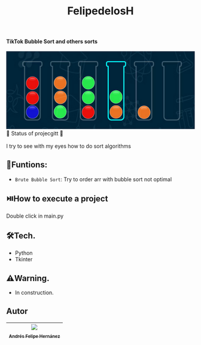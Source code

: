 <h1 align="center"> FelipedelosH </h1>
<br>
<h4>TikTok Bubble Sort and others sorts</h4>

![Banner](Docs/banner.png)
<br>
:construction: Status of projecgitt :construction:
<br><br>
I try to see with my eyes how to do sort algorithms

## :hammer:Funtions:

- `Brute Bubble Sort`: Try to order arr with bubble sort not optimal<br>



## :play_or_pause_button:How to execute a project

Double click in main.py

## :hammer_and_wrench:Tech.

- Python
- Tkinter

## :warning:Warning.

- In construction.

## Autor

| [<img src="https://avatars.githubusercontent.com/u/38327255?v=4" width=115><br><sub>Andrés Felipe Hernánez</sub>](https://github.com/felipedelosh)|
| :---: |